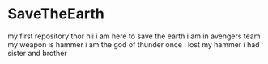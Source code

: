 # SaveTheEarth
my first repository
thor
hii
i am here to save the earth
i am in avengers team
my weapon is hammer
i am the god of thunder
once i lost my hammer
i had sister and brother

